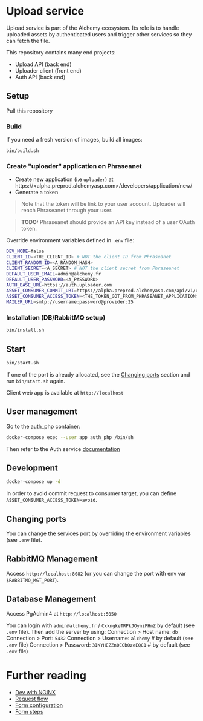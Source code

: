 # Upload service

Upload service is part of the Alchemy ecosystem.
Its role is to handle uploaded assets by authenticated users and trigger other services so they can fetch the file.

This repository contains many end projects:
- Upload API (back end)
- Uploader client (front end)
- Auth API (back end)

## Setup

Pull this repository

### Build

If you need a fresh version of images, build all images:
```bash
bin/build.sh
```

### Create "uploader" application on Phraseanet

- Create new application (i.e `uploader`) at https://<alpha.preprod.alchemyasp.com>/developers/application/new/
- Generate a token

> Note that the token will be link to your user account. Uploader will reach Phraseanet through your user.

> **TODO:** Phraseanet should provide an API key instead of a user OAuth token.

Override environment variables defined in `.env` file:

```bash
DEV_MODE=false
CLIENT_ID=<THE_CLIENT_ID> # NOT the client ID from Phraseanet
CLIENT_RANDOM_ID=<A_RANDOM_HASH>
CLIENT_SECRET=<A_SECRET> # NOT the client secret from Phraseanet
DEFAULT_USER_EMAIL=admin@alchemy.fr
DEFAULT_USER_PASSWORD=<A_PASSWORD>
AUTH_BASE_URL=https://auth.uploader.com
ASSET_CONSUMER_COMMIT_URI=https://alpha.preprod.alchemyasp.com/api/v1/upload/enqueue/
ASSET_CONSUMER_ACCESS_TOKEN=<THE_TOKEN_GOT_FROM_PHRASEANET_APPLICATION>
MAILER_URL=smtp://username:password@provider:25
```

### Installation (DB/RabbitMQ setup)

```bash
bin/install.sh
```

## Start

```bash
bin/start.sh
```

If one of the port is already allocated, see the [Changing ports](#changing-ports) section and run `bin/start.sh` again.

Client web app is available at `http://localhost`

## User management

Go to the auth_php container:

```bash
docker-compose exec --user app auth_php /bin/sh
```

Then refer to the Auth service [documentation](./auth/README.md)

## Development

```bash
docker-compose up -d
```

In order to avoid commit request to consumer target, you can define `ASSET_CONSUMER_ACCESS_TOKEN=avoid`.

## Changing ports

You can change the services port by overriding the environment variables (see `.env` file).

## RabbitMQ Management

Access `http://localhost:8082` (or you can change the port with env var `$RABBITMQ_MGT_PORT`).

## Database Management

Access PgAdmin4 at `http://localhost:5050`

You can login with `admin@alchemy.fr` / `CxkngkeTRPkJOyniPHmZ` by default (see `.env` file).
Then add the server by using:
Connection > Host name: `db`
Connection > Port: `5432`
Connection > Username: `alchemy` # by default (see `.env` file)
Connection > Password: `3IKYHEZZn0EQbOzeEQC1` # by default (see `.env` file)

# Further reading

- [Dev with NGINX](./doc/dev-with-nginx.md)
- [Request flow](./doc/request_flow.md)
- [Form configuration](./doc/form_config.md)
- [Form steps](./doc/form-steps.md)
